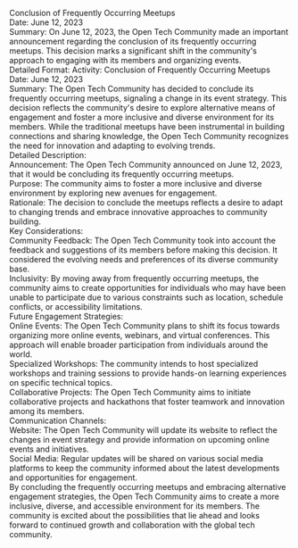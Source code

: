 Conclusion of Frequently Occurring Meetups  
Date: June 12, 2023  
Summary: On June 12, 2023, the Open Tech Community made an important
announcement regarding the conclusion of its frequently occurring meetups.
This decision marks a significant shift in the community's approach to
engaging with its members and organizing events.  
Detailed Format: Activity: Conclusion of Frequently Occurring Meetups Date:
June 12, 2023  
Summary: The Open Tech Community has decided to conclude its frequently
occurring meetups, signaling a change in its event strategy. This decision
reflects the community's desire to explore alternative means of engagement and
foster a more inclusive and diverse environment for its members. While the
traditional meetups have been instrumental in building connections and sharing
knowledge, the Open Tech Community recognizes the need for innovation and
adapting to evolving trends.  
Detailed Description:  
Announcement: The Open Tech Community announced on June 12, 2023, that it
would be concluding its frequently occurring meetups.  
Purpose: The community aims to foster a more inclusive and diverse environment
by exploring new avenues for engagement.  
Rationale: The decision to conclude the meetups reflects a desire to adapt to
changing trends and embrace innovative approaches to community building.  
Key Considerations:  
Community Feedback: The Open Tech Community took into account the feedback and
suggestions of its members before making this decision. It considered the
evolving needs and preferences of its diverse community base.  
Inclusivity: By moving away from frequently occurring meetups, the community
aims to create opportunities for individuals who may have been unable to
participate due to various constraints such as location, schedule conflicts,
or accessibility limitations.  
Future Engagement Strategies:  
Online Events: The Open Tech Community plans to shift its focus towards
organizing more online events, webinars, and virtual conferences. This
approach will enable broader participation from individuals around the world.  
Specialized Workshops: The community intends to host specialized workshops and
training sessions to provide hands-on learning experiences on specific
technical topics.  
Collaborative Projects: The Open Tech Community aims to initiate collaborative
projects and hackathons that foster teamwork and innovation among its members.  
Communication Channels:  
Website: The Open Tech Community will update its website to reflect the
changes in event strategy and provide information on upcoming online events
and initiatives.  
Social Media: Regular updates will be shared on various social media platforms
to keep the community informed about the latest developments and opportunities
for engagement.  
By concluding the frequently occurring meetups and embracing alternative
engagement strategies, the Open Tech Community aims to create a more
inclusive, diverse, and accessible environment for its members. The community
is excited about the possibilities that lie ahead and looks forward to
continued growth and collaboration with the global tech community.

